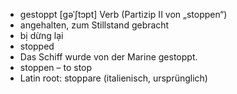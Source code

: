 - gestoppt	[ɡəˈʃtɔpt]	Verb (Partizip II von „stoppen“)
- angehalten, zum Stillstand gebracht
- bị dừng lại
- stopped
- Das Schiff wurde von der Marine gestoppt.
- stoppen – to stop	
- Latin root: stoppare (italienisch, ursprünglich)